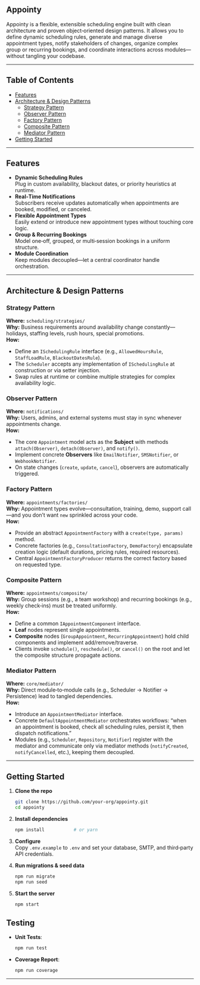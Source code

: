 ## Appointy

Appointy is a flexible, extensible scheduling engine built with clean architecture and proven object‑oriented design patterns. It allows you to define dynamic scheduling rules, generate and manage diverse appointment types, notify stakeholders of changes, organize complex group or recurring bookings, and coordinate interactions across modules—without tangling your codebase.

---

## Table of Contents

- [Features](#features)  
- [Architecture & Design Patterns](#architecture--design-patterns)  
  - [Strategy Pattern](#strategy-pattern)  
  - [Observer Pattern](#observer-pattern)  
  - [Factory Pattern](#factory-pattern)  
  - [Composite Pattern](#composite-pattern)  
  - [Mediator Pattern](#mediator-pattern)  
- [Getting Started](#getting-started)  

---

## Features

- **Dynamic Scheduling Rules**  
  Plug in custom availability, blackout dates, or priority heuristics at runtime.  
- **Real‑Time Notifications**  
  Subscribers receive updates automatically when appointments are booked, modified, or canceled.  
- **Flexible Appointment Types**  
  Easily extend or introduce new appointment types without touching core logic.  
- **Group & Recurring Bookings**  
  Model one‑off, grouped, or multi‑session bookings in a uniform structure.  
- **Module Coordination**  
  Keep modules decoupled—let a central coordinator handle orchestration.

---

## Architecture & Design Patterns

### Strategy Pattern  
**Where:** `scheduling/strategies/`  
**Why:** Business requirements around availability change constantly—holidays, staffing levels, rush hours, special promotions.  
**How:**  
- Define an `ISchedulingRule` interface (e.g., `AllowedHoursRule`, `StaffLoadRule`, `BlackoutDatesRule`).  
- The `Scheduler` accepts any implementation of `ISchedulingRule` at construction or via setter injection.  
- Swap rules at runtime or combine multiple strategies for complex availability logic.  

### Observer Pattern  
**Where:** `notifications/`  
**Why:** Users, admins, and external systems must stay in sync whenever appointments change.  
**How:**  
- The core `Appointment` model acts as the **Subject** with methods `attach(Observer)`, `detach(Observer)`, and `notify()`.  
- Implement concrete **Observers** like `EmailNotifier`, `SMSNotifier`, or `WebhookNotifier`.  
- On state changes (`create`, `update`, `cancel`), observers are automatically triggered.  

### Factory Pattern  
**Where:** `appointments/factories/`  
**Why:** Appointment types evolve—consultation, training, demo, support call—and you don’t want `new` sprinkled across your code.  
**How:**  
- Provide an abstract `AppointmentFactory` with a `create(type, params)` method.  
- Concrete factories (e.g., `ConsultationFactory`, `DemoFactory`) encapsulate creation logic (default durations, pricing rules, required resources).  
- Central `AppointmentFactoryProducer` returns the correct factory based on requested type.  

### Composite Pattern  
**Where:** `appointments/composite/`  
**Why:** Group sessions (e.g., a team workshop) and recurring bookings (e.g., weekly check‑ins) must be treated uniformly.  
**How:**  
- Define a common `IAppointmentComponent` interface.  
- **Leaf** nodes represent single appointments.  
- **Composite** nodes (`GroupAppointment`, `RecurringAppointment`) hold child components and implement add/remove/traverse.  
- Clients invoke `schedule()`, `reschedule()`, or `cancel()` on the root and let the composite structure propagate actions.  

### Mediator Pattern  
**Where:** `core/mediator/`  
**Why:** Direct module‑to‑module calls (e.g., Scheduler → Notifier → Persistence) lead to tangled dependencies.  
**How:**  
- Introduce an `AppointmentMediator` interface.  
- Concrete `DefaultAppointmentMediator` orchestrates workflows: “when an appointment is booked, check all scheduling rules, persist it, then dispatch notifications.”  
- Modules (e.g., `Scheduler`, `Repository`, `Notifier`) register with the mediator and communicate only via mediator methods (`notifyCreated`, `notifyCancelled`, etc.), keeping them decoupled.  

---

## Getting Started

1. **Clone the repo**  
   ```bash
   git clone https://github.com/your-org/appointy.git
   cd appointy
   ```  
2. **Install dependencies**  
   ```bash
   npm install           # or yarn
   ```  
3. **Configure**  
   Copy `.env.example` to `.env` and set your database, SMTP, and third‑party API credentials.  

4. **Run migrations & seed data**  
   ```bash
   npm run migrate
   npm run seed
   ```  
5. **Start the server**  
   ```bash
   npm start
   ```  


## Testing

- **Unit Tests**:  
  ```bash
  npm run test
  ```
- **Coverage Report**:  
  ```bash
  npm run coverage
  ```

---

